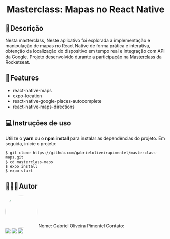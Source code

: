 <h1 align="center"> 
	Masterclass: Mapas no React Native
</h1>

## 📃 Descrição
Nesta masterclass, 
Neste aplicativo foi explorada a implementação e manipulação de mapas no React Native de forma prática e interativa,  obtenção da localização do dispositivo em tempo real e integração com API da Google. Projeto desenvolvido durante a participação na <a href="https://youtu.be/7DY1tHHudtM?si=-izHy7bzguNYQwnR">Masterclass</a> da Rocketseat.

## 🔧 Features
- react-native-maps
- expo-location
- react-native-google-places-autocomplete
- react-native-maps-directions

## 💻 Instruções de uso
Utilize o **yarn** ou o **npm install** para instalar as dependências do projeto.
Em seguida, inicie o projeto:

```
$ git clone https://github.com/gabrieloliveirapimentel/masterclass-maps.git
$ cd masterclass-maps
$ expo install
$ expo start
```

## 👨🏻‍💻 Autor
<img style="border-radius: 50%;" src="https://avatars.githubusercontent.com/u/63811493?v=4" width="100px;" alt=""/>
Nome: Gabriel Oliveira Pimentel
Contato:

<div> 
  <a href = "mailto:gabrieloliveirapimentel@hotmail.com"><img src="https://img.shields.io/badge/outlook-%230077B5?style=for-the-badge&logo=microsoftoutlook&logoColor=gabrieloliveirapimentel" target="_blank"></a>
    <a href = "mailto:pimentelgabriel.contato@gmail.com"><img src="https://img.shields.io/badge/-Gmail-%23333?style=for-the-badge&logo=gmail&logoColor=red" target="_blank"></a>
  <a href="https://www.linkedin.com/in/gabriel-oliveira-pimentel/" target="_blank"><img src="https://img.shields.io/badge/-LinkedIn-%230077B5?style=for-the-badge&logo=linkedin&logoColor=gabrieloliveirapimentel" target="_blank"></a>  
</div>
